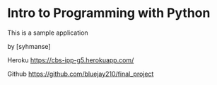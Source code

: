 # Intro to Programming with Python

This is a sample application

by [syhmanse]

Heroku
https://cbs-ipp-g5.herokuapp.com/

Github
https://github.com/bluejay210/final_project